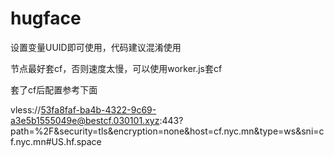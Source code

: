 # hugface

设置变量UUID即可使用，代码建议混淆使用

节点最好套cf，否则速度太慢，可以使用worker.js套cf

套了cf后配置参考下面

vless://53fa8faf-ba4b-4322-9c69-a3e5b1555049e@bestcf.030101.xyz:443?path=%2F&security=tls&encryption=none&host=cf.nyc.mn&type=ws&sni=cf.nyc.mn#US.hf.space
